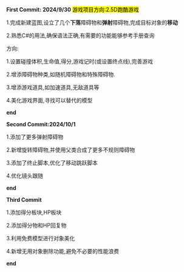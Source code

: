 **First Commit: 2024/9/30**
<mark>游戏项目方向:2.5D跑酷游戏</mark>

1.完成新建蓝图,设立了几个**下落**障碍物和**弹射**障碍物,完成目标对象的**移动**

2.熟悉C#的用法,确保语法正确,有需要的功能能够参考手册查询

方向:

1.设置碰撞体积,生命值,得分,游戏记时(或设置终点线),完善游戏

2.增添障碍物种类,如随机障碍物和特殊障碍物.

3.增添游戏道具,如加速道具,无敌道具等

4.美化游戏界面,寻找可以替代的模型

**end**

**Second Commit:2024/10/1**

1.添加了更多弹射障碍物

2.新增旋转障碍物,并使用父类合成了更多不规则障碍物

3.添加了终止脚本,优化了移动跳跃脚本

4.优化镜头跟随

**end**

**Third Commit**

1.添加得分板块,HP板块

2.添加得分物和HP回复物

3.利用免费模型进行对象美化

4.新增无用对象删除功能,避免不必要的性能浪费

**end**
